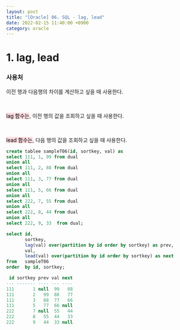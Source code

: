 ```yaml
---
layout: post
title: "[Oracle] 06. SQL - lag, lead"
date: 2022-02-15 11:40:00 +0900
category: oracle
---
```


# 1. lag, lead


### 사용처
이전 행과 다음행의 차이를 계산하고 싶을 때 사용한다.

<br>

<mark style="background-color: #ffdce0">lag 함수는</mark>, 이전 행의 값을 조회하고 싶을 때 사용한다.

<br>

<mark style="background-color: #ffdce0">lead 함수는</mark>, 다음 행의 값을 조회하고 싶을 때 사용한다.


```sql
create tablee sampleT06(id, sortkey, val) as
select 111, 1, 99 from dual
union all
select 111, 2, 88 from dual
union all
select 111, 3, 77 from dual
union all
select 111, 5, 66 from dual
union all
select 222, 7, 55 from dual
union all
select 222, 8, 44 from dual
union all
select 222, 9, 33  from dual;
```

```sql
select id,
       sortkey,
       lag(val) over(partition by id order by sortkey) as prev,
       val,
       lead(val) over(partition by id order by sortkey) as next
from   sampleT06
order  by id, sortkey;
```

```sql
 id sortkey prev val next
--- ------- ---- --- ----
111       1 null  99   88
111       2   99  88   77
111       3   88  77   66
111       5   77  66 null
222       7 null  55   44
222       8   55  44   33
222       9   44  33 null
```